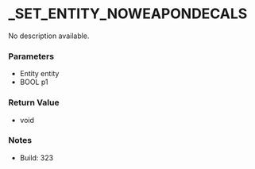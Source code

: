 # _SET_ENTITY_NOWEAPONDECALS

No description available.

### Parameters
* Entity entity
* BOOL p1

### Return Value
* void

### Notes
* Build: 323

